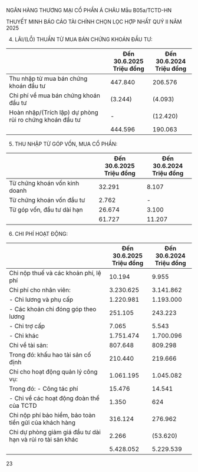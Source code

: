 


NGÂN HÀNG THƯƠNG MẠI CỔ PHẦN Á CHÂU
Mẫu B05a/TCTD-HN

THUYẾT MINH BÁO CÁO TÀI CHÍNH CHỌN LỌC HỢP NHẤT
QUÝ II NĂM 2025

4. LÃI/(LỖ) THUẦN TỪ MUA BÁN CHỨNG KHOÁN ĐẦU TƯ:

|                                                          | Đến 30.6.2025<br/>Triệu đồng | Đến 30.6.2024<br/>Triệu đồng |
| -------------------------------------------------------- | ---------------------------- | ---------------------------- |
| Thu nhập từ mua bán chứng khoán đầu tư                   | 447.840                      | 206.576                      |
| Chi phí về mua bán chứng khoán đầu tư                    | (3.244)                      | (4.093)                      |
| Hoàn nhập/(Trích lập) dự phòng rủi ro chứng khoán đầu tư | -                            | (12.420)                     |
|                                                          | 444.596                      | 190.063                      |


5. THU NHẬP TỪ GÓP VỐN, MUA CỔ PHẦN:

|                               | Đến 30.6.2025<br/>Triệu đồng | Đến 30.6.2024<br/>Triệu đồng |
| ----------------------------- | ---------------------------- | ---------------------------- |
| Từ chứng khoán vốn kinh doanh | 32.291                       | 8.107                        |
| Từ chứng khoán vốn đầu tư     | 2.762                        | -                            |
| Từ góp vốn, đầu tư dài hạn    | 26.674                       | 3.100                        |
|                               | 61.727                       | 11.207                       |


6. CHI PHÍ HOẠT ĐỘNG:

|                                                             | Đến 30.6.2025<br/>Triệu đồng | Đến 30.6.2024<br/>Triệu đồng |
| ----------------------------------------------------------- | ---------------------------- | ---------------------------- |
| Chi nộp thuế và các khoản phí, lệ phí                       | 10.194                       | 9.955                        |
| Chi phí cho nhân viên:                                      | 3.230.625                    | 3.141.862                    |
| - Chi lương và phụ cấp                                      | 1.220.981                    | 1.193.000                    |
| - Các khoản chi đóng góp theo lương                         | 251.105                      | 243.223                      |
| - Chi trợ cấp                                               | 7.065                        | 5.543                        |
| - Chi khác                                                  | 1.751.474                    | 1.700.096                    |
| Chi về tài sản:                                             | 807.648                      | 809.298                      |
| Trong đó: khấu hao tài sản cố định                          | 210.440                      | 219.666                      |
| Chi cho hoạt động quản lý công vụ:                          | 1.061.195                    | 1.045.082                    |
| Trong đó: - Công tác phí                                    | 15.476                       | 14.541                       |
| - Chi về các hoạt động đoàn thể của TCTD                    | 1.350                        | 624                          |
| Chi nộp phí bảo hiểm, bảo toàn tiền gửi của khách hàng      | 316.124                      | 276.962                      |
| Chi dự phòng giảm giá đầu tư dài hạn và rủi ro tài sản khác | 2.266                        | (53.620)                     |
|                                                             | 5.428.052                    | 5.229.539                    |


23
